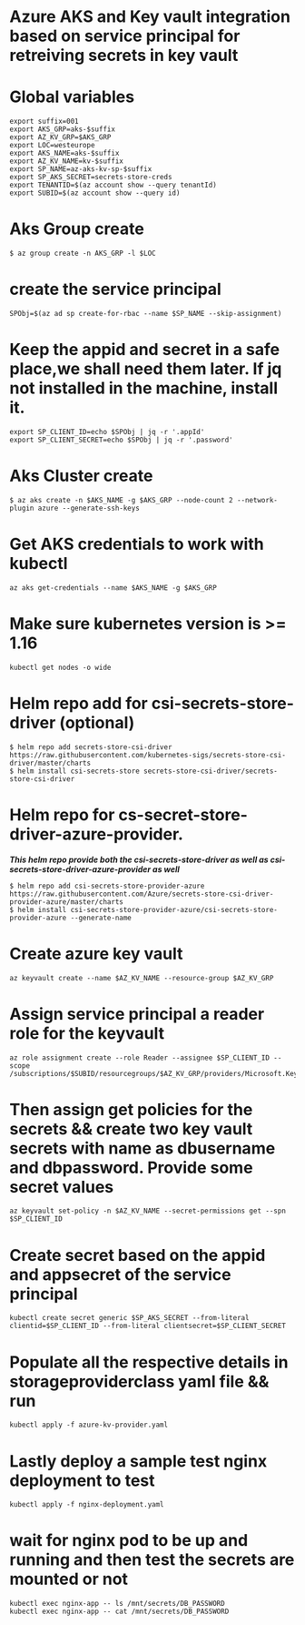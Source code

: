 # Azure AKS and Key vault integration based on service principal for retreiving secrets in key vault

# Global variables

```
export suffix=001
export AKS_GRP=aks-$suffix
export AZ_KV_GRP=$AKS_GRP
export LOC=westeurope
export AKS_NAME=aks-$suffix
export AZ_KV_NAME=kv-$suffix
export SP_NAME=az-aks-kv-sp-$suffix
export SP_AKS_SECRET=secrets-store-creds
export TENANTID=$(az account show --query tenantId)
export SUBID=$(az account show --query id)
```

# Aks Group create 

``` 
$ az group create -n AKS_GRP -l $LOC
``` 

# create the service principal

```
SPObj=$(az ad sp create-for-rbac --name $SP_NAME --skip-assignment)
```

# Keep the appid and secret in a safe place,we shall need them later. If jq not installed in the machine, install it.

```
export SP_CLIENT_ID=echo $SPObj | jq -r '.appId'
export SP_CLIENT_SECRET=echo $SPObj | jq -r '.password'
```

# Aks Cluster create 

``` 
$ az aks create -n $AKS_NAME -g $AKS_GRP --node-count 2 --network-plugin azure --generate-ssh-keys 
``` 

# Get AKS credentials to work with kubectl 
``` 
az aks get-credentials --name $AKS_NAME -g $AKS_GRP
``` 

# Make sure kubernetes version is >= 1.16 

```
kubectl get nodes -o wide 
``` 

# Helm repo add for csi-secrets-store-driver (optional)
``` 
$ helm repo add secrets-store-csi-driver https://raw.githubusercontent.com/kubernetes-sigs/secrets-store-csi-driver/master/charts 
$ helm install csi-secrets-store secrets-store-csi-driver/secrets-store-csi-driver 
``` 

# Helm repo for cs-secret-store-driver-azure-provider. 
***This helm repo provide both the csi-secrets-store-driver as well as csi-secrets-store-driver-azure-provider as well***

``` 
$ helm repo add csi-secrets-store-provider-azure https://raw.githubusercontent.com/Azure/secrets-store-csi-driver-provider-azure/master/charts 
$ helm install csi-secrets-store-provider-azure/csi-secrets-store-provider-azure --generate-name 

``` 

# Create azure key vault 

``` 
az keyvault create --name $AZ_KV_NAME --resource-group $AZ_KV_GRP
``` 

# Assign service principal a reader role for the keyvault

```
az role assignment create --role Reader --assignee $SP_CLIENT_ID --scope /subscriptions/$SUBID/resourcegroups/$AZ_KV_GRP/providers/Microsoft.KeyVault/vaults/$AZ_KV_NAME

```

# Then assign get policies for the secrets && create two key vault secrets with name as dbusername and dbpassword. Provide some secret values

```
az keyvault set-policy -n $AZ_KV_NAME --secret-permissions get --spn $SP_CLIENT_ID
```

# Create secret based on the appid and appsecret of the service principal

```
kubectl create secret generic $SP_AKS_SECRET --from-literal clientid=$SP_CLIENT_ID --from-literal clientsecret=$SP_CLIENT_SECRET
```

# Populate all the respective details in storageproviderclass yaml file && run 

```
kubectl apply -f azure-kv-provider.yaml
```

# Lastly deploy a sample test nginx deployment to test

```
kubectl apply -f nginx-deployment.yaml 
```

# wait for nginx pod to be up and running and then test the secrets are mounted or not

```
kubectl exec nginx-app -- ls /mnt/secrets/DB_PASSWORD
kubectl exec nginx-app -- cat /mnt/secrets/DB_PASSWORD
```

